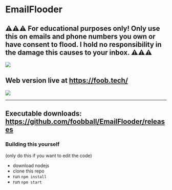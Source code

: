 # EmailFlooder
## ⚠⚠⚠ For educational purposes only! Only use this on emails and phone numbers you own or have consent to flood. I hold no responsibility in the damage this causes to your inbox. ⚠⚠⚠

<img src='https://media.discordapp.net/attachments/521029922358165517/822857407591481344/image0.png?width=261&height=565'>

## Web version live at https://foob.tech/
<img src='https://media.discordapp.net/attachments/772936947910836234/823065920700284938/unknown.png'>

---

## Executable downloads: https://github.com/foobball/EmailFlooder/releases

### Building this yourself
(only do this if you want to edit the code)

- download nodejs
- clone this repo
- run `npm install` 
- run `npm start` 
